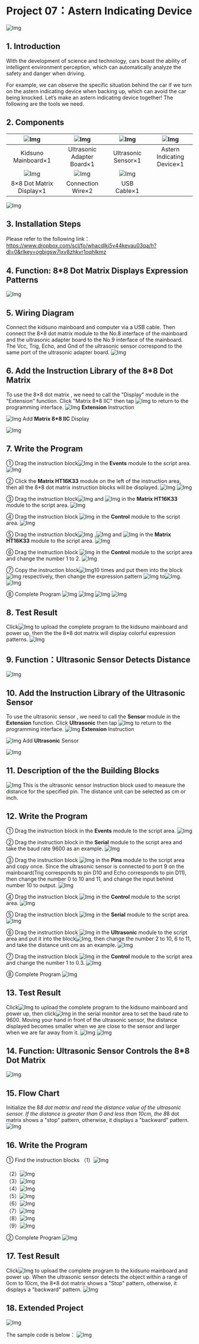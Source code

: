 # Project 07：Astern Indicating Device

![Img](media/711.png)

## 1. Introduction
With the development of science and technology, cars boast the ability of intelligent environment perception, which can automatically analyze the safety and danger when driving. 

For example, we can observe the specific situation behind the car if we turn on the astern indicating device when backing up, which can avoid the car being knocked. Let’s make an astern indicating device together! 
The following are the tools we need.

## 2. Components
|![Img](media/KidsunoMainboard.png)|![Img](media/UltrasonicAdapter.png)|![Img](media/UltrasonicSensor.png)| ![Img](media/AsternIndicatingDevice.png) |
| :--: | :--: | :--: | :--: |
|Kidsuno Mainboard×1|Ultrasonic Adapter Board×1|Ultrasonic Sensor×1| Astern Indicating Device×1 |
|![Img](media/8×8DotMatrixDisplay.png)|![Img](media/ConnectionWire.png)|![Img](media/USBCable.png)| |
|8×8 Dot Matrix Display×1|Connection Wire×2|USB Cable×1| |

![Img](media/712.png)


## 3. Installation Steps
Please refer to the following link：https://www.dropbox.com/scl/fo/whacdlki5y44kevau03qa/h?dl=0&rlkey=ogbigsw7lxv8zhkvr1oqhlkmz


## 4. Function: 8*8 Dot Matrix Displays Expression Patterns
![Img](media/713.png)


## 5. Wiring Diagram
Connect the kidsuno mainboard and computer via a USB cable. Then connect the 8×8 dot matrix module to the No.8 interface of the mainboard and the ultrasonic adapter board to the No.9 interface of the mainboard. The Vcc, Trig, Echo, and Gnd of the ultrasonic sensor correspond to the same port of the ultrasonic adapter board.
![Img](media/714.png)

## 6. Add the Instruction Library of the 8*8 Dot Matrix
To use the 8×8 dot matrix , we need to call the "Display" module in the "Extension" function. Click "Matrix 8*8 IIC" then tap ![Img](media/744.png) to return to the programming interface.
![Img](media/715.png)
**Extension** Instruction 

![Img](media/716.png)
Add **Matrix 8*8 IIC** Display                        

![Img](media/717.png)


## 7. Write the Program
① Drag the instruction block![Img](media/718.png) in the **Events** module to the script area.
![Img](media/719.png)

② Click the **Matrix HT16K33** module on the left of the instruction area, then all the 8*8 dot matrix instruction blocks will be displayed.
![Img](media/720.png)
![Img](media/721.png)

③ Drag the instruction block![Img](media/722.png) and ![Img](media/723.png) in the **Matrix HT16K33** module to the script area.
![Img](media/724.png)

④ Drag the instruction block ![Img](media/725.png) in the **Control** module to the script area. 
![Img](media/726.png)

⑤ Drag the instruction block![Img](media/727.png) ,![Img](media/728.png) and ![Img](media/729.png) in the **Matrix HT16K33** module to the script area.
![Img](media/730.png)

⑥ Drag the instruction block ![Img](media/731.png) in the **Control** module to the script area and change the number 1 to 2.
![Img](media/732.png)

⑦ Copy the instruction block![Img](media/733.png)10 times and put them into the block ![Img](media/734.png) respectively, then change the expression pattern ![Img](media/735.png) to![Img](media/736.png).
![Img](media/737.png)

⑧ Complete Program
![Img](media/738.png)
![Img](media/739.png)
![Img](media/740.png)
![Img](media/741.png)


## 8. Test Result
Click![Img](media/742.png) to upload the complete program to the kidsuno mainboard and power up, then the the 8*8 dot matrix will display colorful expression patterns.
![Img](media/920.png)

## 9. Function：Ultrasonic Sensor Detects Distance
![Img](media/743.png)


## 10. Add the Instruction Library of the Ultrasonic Sensor
To use the ultrasonic sensor , we need to call the **Sensor** module in the **Extension** function. Click **Ultrasonic** then tap ![Img](media/744.png) to return to the programming interface.
![Img](media/745.png)
**Extension** Instruction 

![Img](media/746.png)
Add **Ultrasonic** Sensor

![Img](media/747.png)

## 11. Description of the the Building Blocks
![Img](media/748.png)
This is the ultrasonic sensor instruction block used to measure the distance for the specified pin. The distance unit can be selected as cm or inch.


## 12. Write the Program
① Drag the instruction block in the **Events** module to the script area.
![Img](media/749.png)

②  Drag the instruction block  in the **Serial** module to the script area and take the baud rate 9600 as an example.
![Img](media/750.png)

③ Drag the instruction block ![Img](media/751.png) in the **Pins** module to the script area and copy once. Since the ultrasonic sensor is connected to port 9 on the mainboard(Trig corresponds to pin D10 and Echo corresponds to pin D11), then change the number 0 to 10 and 11, and change the input behind number 10 to output.
![Img](media/752.png)

④ Drag the instruction block ![Img](media/753.png) in the **Control** module to the script area.
![Img](media/754.png)

⑤ Drag the instruction block ![Img](media/755.png) in the **Serial** module to the script area.
![Img](media/756.png)

⑥ Drag the instruction block ![Img](media/757.png) in the **Ultrasonic** module to the script area and put it into the block![Img](media/758.png), then change the number 2 to 10, 6 to 11, and take the distance unit cm as an example.
![Img](media/759.png)

⑦ Drag the instruction block ![Img](media/760.png) in the **Control** module to the script area and change the number 1 to 0.3.
![Img](media/761.png)

⑧ Complete Program
![Img](media/762.png)


## 13. Test Result
Click![Img](media/763.png) to upload the complete program to the kidsuno mainboard and power up, then click![Img](media/764.png) in the serial monitor area to set the baud rate to 9600. 
Moving your hand in front of the ultrasonic sensor, the distance displayed becomes smaller when we are close to the sensor and larger when we are far away from it.
![Img](media/921.png)
![Img](media/765.png)


## 14. Function: Ultrasonic Sensor Controls the 8*8 Dot Matrix
![Img](media/766.png)


## 15. Flow Chart 
Initialize the 8*8 dot matrix and read the distance value of the ultrasonic sensor. If the distance is greater than 0 and less than 10cm, the 8*8 dot matrix shows a "stop" pattern, otherwise, it displays a "backward" pattern.
![Img](media/767.png)


## 16. Write the Program

① Find the instruction blocks
（1）![Img](media/768.png)
<br>        
（2）![Img](media/769.png)
<br>
（3）![Img](media/770.png)
<br>
（4）![Img](media/771.png)
<br>
（5）![Img](media/772.png)
<br>
（6）![Img](media/773.png)
<br>
（7）![Img](media/774.png)
<br>
（8）![Img](media/775.png)
<br>
（9）![Img](media/776.png)
<br>

② Complete Program
![Img](media/777.png)

## 17. Test Result
Click![Img](media/763.png) to upload the complete program to the kidsuno mainboard and power up. When the ultrasonic sensor detects the object within a range of 0cm to 10cm, the 8*8 dot matrix shows a "Stop" pattern, otherwise, it displays a "backward" pattern.
![Img](media/project07.png)


## 18. Extended Project
![Img](media/778.png)


The sample code is below：
![Img](media/779.png)























